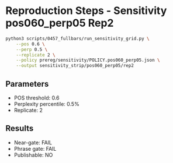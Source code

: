 # Reproduction Steps - Sensitivity pos060_perp05 Rep2

```bash
python3 scripts/0457_fullbars/run_sensitivity_grid.py \
    --pos 0.6 \
    --perp 0.5 \
    --replicate 2 \
    --policy prereg/sensitivity/POLICY.pos060_perp05.json \
    --output sensitivity_strip/pos060_perp05/rep2
```

## Parameters
- POS threshold: 0.6
- Perplexity percentile: 0.5%
- Replicate: 2

## Results
- Near-gate: FAIL
- Phrase gate: FAIL
- Publishable: NO
